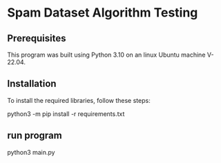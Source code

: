 # Spam Dataset Algorithm Testing

## Prerequisites
This program was built using Python 3.10 on an linux Ubuntu machine V-22.04. 

## Installation
To install the required libraries, follow these steps:

python3 -m pip install -r requirements.txt

## run program

python3 main.py


